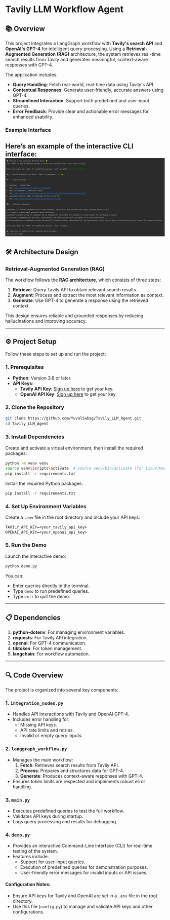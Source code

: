 # Tavily LLM Workflow Agent

## 📚 Overview

This project integrates a LangGraph workflow with **Tavily's search API** and **OpenAI's GPT-4** for intelligent query processing. Using a **Retrieval-Augmented Generation (RAG)** architecture, the system retrieves real-time search results from Tavily and generates meaningful, context-aware responses with GPT-4.

The application includes:
- **Query Handling**: Fetch real-world, real-time data using Tavily's API.
- **Contextual Responses**: Generate user-friendly, accurate answers using GPT-4.
- **Streamlined Interaction**: Support both predefined and user-input queries.
- **Error Feedback**: Provide clear and actionable error messages for enhanced usability.


### Example Interface
Here’s an example of the interactive CLI interface:
![Interactive CLI Demo](img.png)
---

## 🛠️ Architecture Design

### **Retrieval-Augmented Generation (RAG)**
The workflow follows the **RAG architecture**, which consists of three steps:
1. **Retrieve**: Query Tavily API to obtain relevant search results.
2. **Augment**: Process and extract the most relevant information as context.
3. **Generate**: Use GPT-4 to generate a response using the retrieved context.

This design ensures reliable and grounded responses by reducing hallucinations and improving accuracy.

---

## ⚙️ Project Setup

Follow these steps to set up and run the project:

### **1. Prerequisites**
- **Python**: Version 3.8 or later.
- **API Keys**:
  - **Tavily API Key**: [Sign up here](https://tavily.com/) to get your key.
  - **OpenAI API Key**: [Sign up here](https://platform.openai.com/signup/) to get your key.
  

### **2. Clone the Repository**
```bash
git clone https://github.com/YuvalSabag/Tavily_LLM_Agent.git
cd Tavily_LLM_Agent
```
### **3. Install Dependencies**
Create and activate a virtual environment, then install the required packages:
```bash
python -m venv venv
source venv\Scripts\activate  # source venv/bin/activate (for Linux/Mac)
pip install -r requirements.txt
```
Install the required Python packages:
```bash
pip install -r requirements.txt
```
### **4. Set Up Environment Variables**
Create a `.env` file in the root directory and include your API keys:
```
TAVILY_API_KEY=<your_tavily_api_key>
OPENAI_API_KEY=<your_openai_api_key>
```

### **5. Run the Demo**
Launch the interactive demo:
```bash
python demo.py
```

You can:
- Enter queries directly in the terminal.
- Type `demo` to run predefined queries.
- Type `exit` to quit the demo.

---

## 📋 Dependencies
1. **python-dotenv**: For managing environment variables.  
2. **requests**: For Tavily API integration.  
3. **openai**: For GPT-4 communication.  
4. **tiktoken**: For token management.  
5. **langchain**: For workflow automation.  

---

## 🔍 Code Overview

The project is organized into several key components:

### 1. **`integration_nodes.py`**
   - Handles API interactions with Tavily and OpenAI GPT-4.
   - Includes error handling for:
     - Missing API keys.
     - API rate limits and retries.
     - Invalid or empty query inputs.

### 2. **`langgraph_workflow.py`**
   - Manages the main workflow:
     1. **Fetch**: Retrieves search results from Tavily API.
     2. **Process**: Prepares and structures data for GPT-4.
     3. **Generate**: Produces context-aware responses with GPT-4.
   - Ensures token limits are respected and implements robust error handling.

### 3. **`main.py`**
   - Executes predefined queries to test the full workflow.
   - Validates API keys during startup.
   - Logs query processing and results for debugging. 


### 4. **`demo.py`**
   - Provides an interactive Command-Line Interface (CLI) for real-time testing of the system.  
   - Features include:
     - Support for user-input queries.
     - Execution of predefined queries for demonstration purposes.
     - User-friendly error messages for invalid inputs or API issues.  

#### Configuration Notes:
- Ensure API keys for Tavily and OpenAI are set in a `.env` file in the root directory.
- Use this file (`config.py`) to manage and validate API keys and other configurations.
